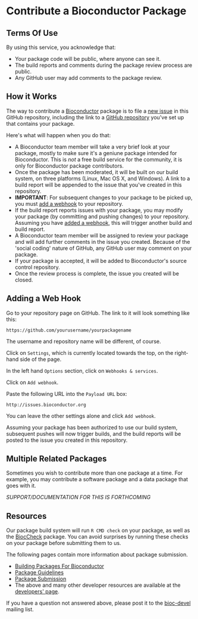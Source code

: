 
# Contribute a Bioconductor Package

## Terms Of Use

By using this service, you acknowledge that:

* Your package code will be public, where anyone can see it.
* The build reports and comments during the package review
  process are public.
* Any GitHub user may add comments to the package review.

## How it Works

The way to contribute a
[Bioconductor](https://bioconductor.org/) package is to
file a [new issue](../../issues/new) in this GitHub repository,
including the link to a
[GitHub repository](https://help.github.com/articles/create-a-repo/)
you've set up that contains your package.

Here's what will happen when you do that:

* A Bioconductor team member will take a very brief
  look at your package, mostly to make sure it's a
  geniune package intended for Bioconductor.
  This is *not* a free build service for the community,
  it is only for Bioconductor package contributors.
* Once the package has been moderated, it will be built
  on our build system, on three platforms (Linux, Mac OS X,
  and Windows). A link to a build report will be appended to the
  issue that you've created in this repository.
* **IMPORTANT**: For subsequent changes to your package
  to be picked up, you must [add a webhook](#adding-a-web-hook)
  to your repository.
* If the build report reports issues with your package, you
  may modify your package (by committing and pushing changes)
  to your repository. Assuming you have
  [added a webhook](#adding-a-web-hook), this will trigger
  another build and build report.
* A Bioconductor team member will be assigned to review your
  package and will add further comments in the issue you created.
  Because of the 'social coding' nature of GitHub, any GitHub user
  may comment on your package.
* If your package is accepted, it will be added to Bioconductor's
  source control repository.   
* Once the review process is complete, the issue you created
  will be closed.

## Adding a Web Hook

Go to your repository page on GitHub. The link to it will look
something like this:

    https://github.com/yourusername/yourpackagename

The username and repository name will be different, of course.

Click on `Settings`, which is currently located towards the top,
on the right-hand side of the page.

In the left hand `Options` section, click on `Webhooks & services`.

Click on `Add webhook`.

Paste the following URL into the `Payload URL` box:

    http://issues.bioconductor.org

You can leave the other settings alone and click `Add webhook`.

Assuming your package has been authorized to use our build system,
subsequent pushes will now trigger builds, and the build reports
will be posted to the issue you created in this repository.

## Multiple Related Packages

Sometimes you wish to contribute more than one package at a time. For
example, you may contribute a software package and a data package that
goes with it.

*SUPPORT/DOCUMENTATION FOR THIS IS FORTHCOMING*


## Resources

Our package build system will run `R CMD check` on your package,
as well as the
[BiocCheck](https://bioconductor.org/packages/devel/bioc/html/BiocCheck.html)
package. You can avoid surprises by running these checks on your
package before submitting them to us.

The following pages contain more information about package submission.

* [Building Packages For Bioconductor](https://bioconductor.org/packages/devel/bioc/html/BiocCheck.html)
* [Package Guidelines](https://bioconductor.org/developers/package-guidelines/)
* [Package Submission](https://bioconductor.org/developers/package-submission/)
* The above and many other developer resources are available
  at the [developers' page](https://bioconductor.org/developers/).

If you have a question not answered above, please post it to
the [bioc-devel](https://stat.ethz.ch/mailman/listinfo/bioc-devel)
mailing list.
